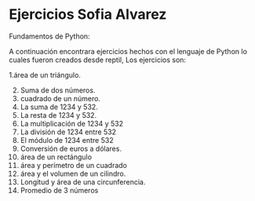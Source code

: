 # Ejercicios Sofia Alvarez
Fundamentos de Python:

 A continuación encontrara ejercicios hechos con el lenguaje de Python lo cuales fueron creados desde reptil, Los ejercicios son:
 
1.área de un triángulo. 

2. Suma de dos números. 
3. cuadrado de un número.
 4. La suma de 1234 y 532.
 5. La resta de 1234 y 532. 
6. La multiplicación de 1234 y 532
 7. La división de 1234 entre 532
 8. El módulo de 1234 entre 532 
9. Conversión de euros a dólares. 
10. área de un rectángulo 
11. área y perímetro de un cuadrado
12. área y el volumen de un cilindro. 
13. Longitud y área de una circunferencia. 
14. Promedio de 3 números
